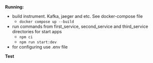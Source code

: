 **Running:**
- build instrument. Kafka, jaeger and etc. See docker-compose file
  - `docker compose up --build`
- run commands from first_service, second_service and third_service directories for start apps
  - `npm ci`
  - `npm run start:dev`
- for configuring use .env file

**Test**

